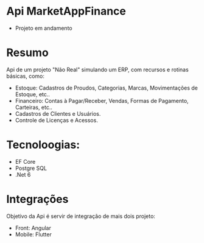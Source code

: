 # Api MarketAppFinance

- Projeto em andamento

# Resumo
Api de um projeto "Não Real" simulando um ERP, com recursos e rotinas básicas, como:
- Estoque: Cadastros de Proudos, Categorias, Marcas, Movimentações de Estoque, etc..
- Financeiro: Contas à Pagar/Receber, Vendas, Formas de Pagamento, Carteiras, etc..
- Cadastros de Clientes e Usuários.
- Controle de Licenças e Acessos.

# Tecnoloogias:
- EF Core
- Postgre SQL
- .Net 6

# Integrações
Objetivo da Api é servir de integração de mais dois projeto: 
- Front: Angular
- Mobile: Flutter
